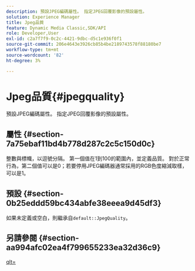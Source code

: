 ```yaml
---
description: 預設JPEG編碼屬性。 指定JPEG回覆影像的預設屬性。
solution: Experience Manager
title: Jpeg品質
feature: Dynamic Media Classic,SDK/API
role: Developer,User
exl-id: c2a7f7f9-0c2c-4421-9dbc-d5c1e936f0f1
source-git-commit: 206e4643e3926cb85b4be2189743578f88180be7
workflow-type: tm+mt
source-wordcount: '82'
ht-degree: 3%

---
```


# Jpeg品質{#jpegquality}

預設JPEG編碼屬性。 指定JPEG回覆影像的預設屬性。

## 屬性 {#section-7a75ebaf11bd4b778d287c2c5c150d0c}

整數與標幟，以逗號分隔。 第一個值在1到100的範圍內，並定義品質。 對於正常行為，第二個值可以是0；若要停用JPEG編碼器通常採用的RGB色度縮減取樣，可以是1。

## 預設 {#section-0b25eddd59bc434abfe38eeea9d45df3}

如果未定義或空白，則繼承自`default::JpegQuality`。

## 另請參閱 {#section-aa994afc02ea4f799655233ea32d36c9}

[qlt=](../../../../../is-api/http-ref/image-serving-api-ref/c-http-protocol-reference/c-command-reference/r-is-http-qlt.md#reference-f69ed0758c784b0385d979820546d352)
